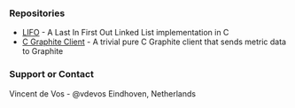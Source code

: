 ### Repositories

* [LIFO](http://vdevos.github.io/C-LIFO/) - A Last In First Out Linked List implementation in C
* [C Graphite Client](http://vdevos.github.io/graphite-c-client/) - A trivial pure C Graphite client that sends metric data to Graphite

### Support or Contact
Vincent de Vos - @vdevos
Eindhoven, Netherlands
